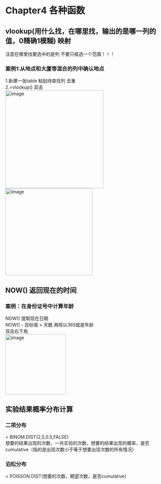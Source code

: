 # Chapter4 各种函数
## vlookup(用什么找，在哪里找，输出的是哪一列的值，0精确1模糊) 映射
注意在哪里找要选中的是列 不要只框选一个范围！！！

### 案例1:从地点和大厦等混合的列中确认地点
1.新建一张table 粘贴待查找列 去重  
2.=vlookup() 双击  
<img width="305" alt="image" src="https://user-images.githubusercontent.com/105503216/181425181-ba7ea5db-bd19-46ed-8797-56e2debb97d3.png"><img width="271" alt="image" src="https://user-images.githubusercontent.com/105503216/181425209-ddeb6135-d12e-4c72-b473-a882181b4f7f.png">


## NOW() 返回现在的时间
### 案例：在身份证号中计算年龄
NOW() 提取现在日期  
NOW() - 目标值 = 天数 再除以365就是年龄  
双击右下角   
<img width="188" alt="image" src="https://user-images.githubusercontent.com/105503216/181423264-e0360677-9dc0-4820-ac59-c43b10c94a23.png">  

## 实验结果概率分布计算
### 二项分布
= BINOM.DIST(2,5,0.5,FALSE)   
想要的结果出现的次数，一共实验的次数，想要的结果出现的概率，是否cumulative（指的是出现次数小于等于想要出现次数的所有情况） 

### 泊松分布
= POISSON.DIST(想要的次数，期望次数，是否cumulative）


